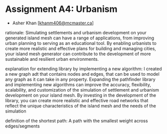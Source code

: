 # Assignment A4: Urbanism

- Asher Khan [khanm406@mcmaster.ca]  

rationale: Simulating settlements and urbanism development on your generated island mesh can have a range of applications, 
from improving urban planning to serving as an educational tool. By enabling urbanists to create more realistic and effective plans for building and managing cities,
your island mesh generator can contribute to the development of more sustainable and resilient urban environments.
  
explanation for extending library by implementing a new algorithm: I created a new graph adt that contains nodes and edges,
that can be used to model any graph as it can take in any property. Expanding the pathfinder library and 
implementing new algorithms can improve the accuracy, flexibility, scalability, and customization of the simulation of settlement 
and urbanism development on your island mesh. By investing in the development of the library, you can create more realistic 
and effective road networks that reflect the unique characteristics of the island mesh and the needs of the simulation
  
definition of the shortest path: A path with the smallest weight across edges/segments